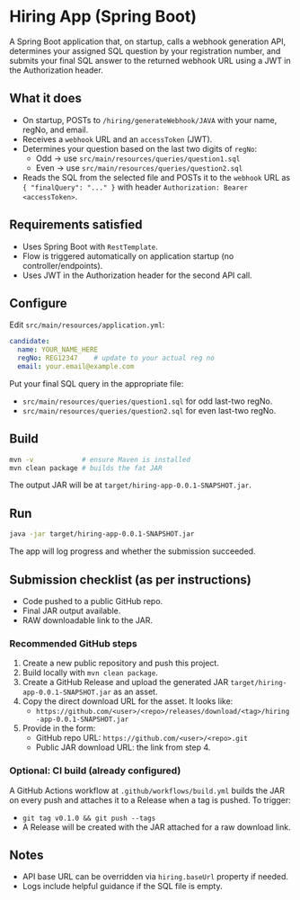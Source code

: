 # Hiring App (Spring Boot)

A Spring Boot application that, on startup, calls a webhook generation API, determines your assigned SQL question by your registration number, and submits your final SQL answer to the returned webhook URL using a JWT in the Authorization header.

## What it does
- On startup, POSTs to `/hiring/generateWebhook/JAVA` with your name, regNo, and email.
- Receives a `webhook` URL and an `accessToken` (JWT).
- Determines your question based on the last two digits of `regNo`:
  - Odd  → use `src/main/resources/queries/question1.sql`
  - Even → use `src/main/resources/queries/question2.sql`
- Reads the SQL from the selected file and POSTs it to the `webhook` URL as `{ "finalQuery": "..." }` with header `Authorization: Bearer <accessToken>`.

## Requirements satisfied
- Uses Spring Boot with `RestTemplate`.
- Flow is triggered automatically on application startup (no controller/endpoints).
- Uses JWT in the Authorization header for the second API call.

## Configure
Edit `src/main/resources/application.yml`:
```yaml
candidate:
  name: YOUR_NAME_HERE
  regNo: REG12347    # update to your actual reg no
  email: your.email@example.com
```

Put your final SQL query in the appropriate file:
- `src/main/resources/queries/question1.sql` for odd last-two regNo.
- `src/main/resources/queries/question2.sql` for even last-two regNo.

## Build
```bash
mvn -v            # ensure Maven is installed
mvn clean package # builds the fat JAR
```
The output JAR will be at `target/hiring-app-0.0.1-SNAPSHOT.jar`.

## Run
```bash
java -jar target/hiring-app-0.0.1-SNAPSHOT.jar
```
The app will log progress and whether the submission succeeded.

## Submission checklist (as per instructions)
- Code pushed to a public GitHub repo.
- Final JAR output available.
- RAW downloadable link to the JAR.

### Recommended GitHub steps
1. Create a new public repository and push this project.
2. Build locally with `mvn clean package`.
3. Create a GitHub Release and upload the generated JAR `target/hiring-app-0.0.1-SNAPSHOT.jar` as an asset.
4. Copy the direct download URL for the asset. It looks like:
   - `https://github.com/<user>/<repo>/releases/download/<tag>/hiring-app-0.0.1-SNAPSHOT.jar`
5. Provide in the form:
   - GitHub repo URL: `https://github.com/<user>/<repo>.git`
   - Public JAR download URL: the link from step 4.

### Optional: CI build (already configured)
A GitHub Actions workflow at `.github/workflows/build.yml` builds the JAR on every push and attaches it to a Release when a tag is pushed. To trigger:
- `git tag v0.1.0 && git push --tags`
- A Release will be created with the JAR attached for a raw download link.

## Notes
- API base URL can be overridden via `hiring.baseUrl` property if needed.
- Logs include helpful guidance if the SQL file is empty.
